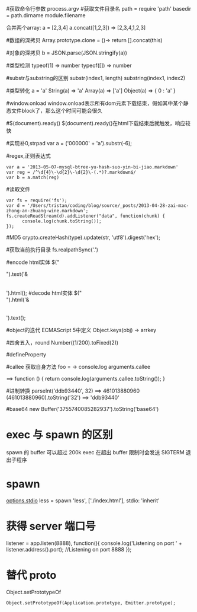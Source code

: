 #获取命令行参数
process.argv
#获取文件目录名
path = require 'path'
basedir = path.dirname module.filename

合并两个array:
a = [2,3,4]
a.concat([1,2,3])
=> [2,3,4,1,2,3]

#数组的深拷贝
Array.prototype.clone = ()->
    return [].concat(this)

#对象的深拷贝
b = JSON.parse(JSON.stringify(a))

#类型检测
typeof(1)
=> number
typeof([])
=> number

#substr与substring的区别
substr(index1, length)
substring(index1, index2)

#类型转化
a = 'a'
String(a)   => 'a'
Array(a)    => ['a']
Object(a)   => { 0 : 'a' }

#window.onload
window.onload表示所有dom元素下载结束，假如其中某个静态文件block了，那么这个时间可能会很久

#$(document).ready()
$(document).ready()在html下载结束后就触发，响应较快

#实现补0,strpad
var a = ('000000' + 'a').substr(-6);

#regex,正则表达式
```
var a = '2013-05-07-mysql-btree-yu-hash-suo-yin-bi-jiao.markdown'
var reg = /^\d{4}\-\d{2}\-\d{2}\-(.*)?.markdown$/
var b = a.match(reg)
```

#读取文件
```
var fs = require('fs');
var d = '/Users/tristan/coding/blog/source/_posts/2013-04-28-zai-mac-zhong-an-zhuang-wine.markdown';
fs.createReadStream(d).addListener("data", function(chunk) {
      console.log(chunk.toString());
});
```

#MD5
crypto.createHash(type).update(str, 'utf8').digest('hex');

#获取当前执行目录
fs.realpathSync('.')

#encode html实体
$("<div/>").text('<table>&</table>').html();
#decode html实体
$("<div/>").html('<table>&</table>').text();

#object的迭代
ECMAScript 5中定义
Object.keys(obj) -> arrkey

#四舍五入，round
Number((1/200).toFixed(2))

#defineProperty

#callee
获取自身方法
foo = -> console.log arguments.callee

==> function () {
      return console.log(arguments.callee.toString());
    }

#进制转换
parseInt('ddb93440', 32) ==> 461013880960
(461013880960).toString('32') ==> 'ddb93440'

#base64
new Buffer('3755740085282937').toString('base64')

# exec 与 spawn 的区别
spawn 的 buffer 可以超过 200k
exec 在超出 buffer 限制时会发送 SIGTERM 退出子程序

# spawn
[options.stdio](https://nodejs.org/api/child_process.html#child_process_options_stdio)
less = spawn 'less', ['./index.html'], stdio: 'inherit'

# 获得 server 端口号
listener = app.listen(8888), function(){
    console.log('Listening on port ' + listener.address().port); //Listening on port 8888
});

# 替代 __proto__
Object.setPrototypeOf

```
Object.setPrototypeOf(Application.prototype, Emitter.prototype);
```
